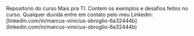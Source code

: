 Repositorio do curso Mais pra TI.
Contem os exemplos e desafios feitos no curso.
Qualquer duvida entre em contato pelo meu Linkedin:
[linkedin.com/in/marcus-vinicius-sbroglio-6a32444b] (linkedin.com/in/marcus-vinicius-sbroglio-6a32444b)
